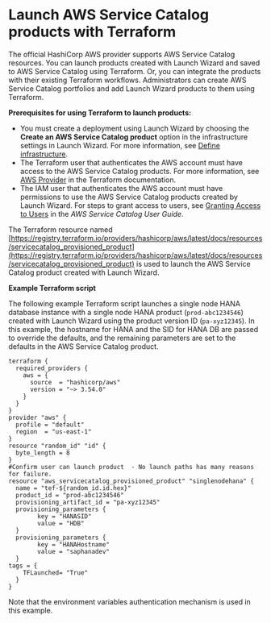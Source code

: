 # Launch AWS Service Catalog products with Terraform<a name="launch-wizard-sap-service-catalog-terraform"></a>

The official HashiCorp AWS provider supports AWS Service Catalog resources\. You can launch products created with Launch Wizard and saved to AWS Service Catalog using Terraform\. Or, you can integrate the products with their existing Terraform workflows\. Administrators can create AWS Service Catalog portfolios and add Launch Wizard products to them using Terraform\.

**Prerequisites for using Terraform to launch products:**
+ You must create a deployment using Launch Wizard by choosing the **Create an AWS Service Catalog product** option in the infrastructure settings in Launch Wizard\. For more information, see [Define infrastructure](launch-wizard-sap-deploying.md#launch-wizard-sap-infrastructure)\.
+ The Terraform user that authenticates the AWS account must have access to the AWS Service Catalog products\. For more information, see [AWS Provider](https://registry.terraform.io/providers/hashicorp/aws/latest/docs) in the Terraform documentation\.
+ The IAM user that authenticates the AWS account must have permissions to use the AWS Service Catalog products created by Launch Wizard\. For steps to grant access to users, see [Granting Access to Users](https://docs.aws.amazon.com/servicecatalog/latest/adminguide/catalogs_portfolios_users.html) in the *AWS Service Catalog User Guide*\.

The Terraform resource named [https://registry.terraform.io/providers/hashicorp/aws/latest/docs/resources/servicecatalog_provisioned_product](https://registry.terraform.io/providers/hashicorp/aws/latest/docs/resources/servicecatalog_provisioned_product) is used to launch the AWS Service Catalog product created with Launch Wizard\.

**Example Terraform script**

The following example Terraform script launches a single node HANA database instance with a single node HANA product \(`prod-abc1234546`\) created with Launch Wizard using the product version ID \(`pa-xyz12345`\)\. In this example, the hostname for HANA and the SID for HANA DB are passed to override the defaults, and the remaining parameters are set to the defaults in the AWS Service Catalog product\.

```
terraform {
  required_providers {
    aws = {
      source  = "hashicorp/aws"
      version = "~> 3.54.0"
    }
  }
}
provider "aws" {
  profile = "default"
  region  = "us-east-1"
}
resource "random_id" "id" {
  byte_length = 8
}
#Confirm user can launch product  - No launch paths has many reasons for failure.
resource "aws_servicecatalog_provisioned_product" "singlenodehana" {
  name = "tef-${random_id.id.hex}"
  product_id = "prod-abc1234546"
  provisioning_artifact_id = "pa-xyz12345"
  provisioning_parameters {
        key = "HANASID"
        value = "HDB"
  }
  provisioning_parameters {
        key = "HANAHostname"
        value = "saphanadev"    
  }
tags = {
    TFLaunched= "True"
  }
}
```

Note that the environment variables authentication mechanism is used in this example\.